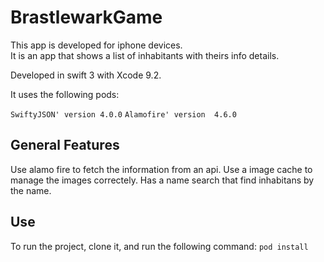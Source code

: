 # BrastlewarkGame
This app is developed for iphone devices.</br>
It is an app that shows a list of inhabitants with theirs info details.

Developed in swift 3 with Xcode 9.2.

It uses the following pods:

  `SwiftyJSON' version 4.0.0`
  `Alamofire' version  4.6.0`

## General Features
Use alamo fire to fetch the information from an api.
Use a image cache to manage the images correctely.
Has a name search that find inhabitans by the name.




## Use
To run the project, clone it, and run the following command:
`pod install`


